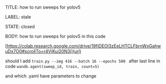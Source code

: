 TITLE:
how to run sweeps for yolov5

LABEL:
stale

STATE:
closed

BODY:
how to run sweeps for yolov5
in this code

[https://colab.research.google.com/drive/19fiDEOl3zEeLHTCLFbrnWxGahwuDx7O0#scrollTo=r4VjKui20N3j](url)

should I add 
`train.py --img 416 --batch 16 --epochs 500 `
after last line in code
`wandb.agent(sweep_id, train, count=5)`

and which .yaml have parameters to change

